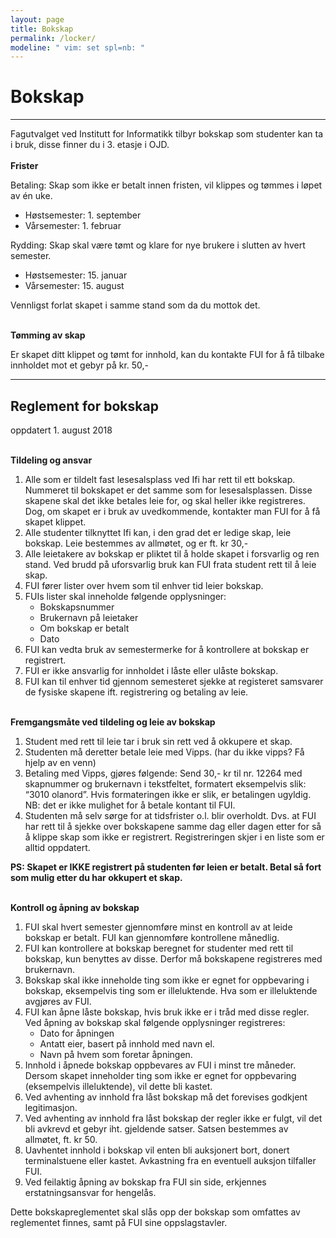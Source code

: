 ```yaml
---
layout: page
title: Bokskap
permalink: /locker/
modeline: " vim: set spl=nb: "
---
```


# Bokskap

---

Fagutvalget ved Institutt for Informatikk tilbyr bokskap som studenter kan ta i bruk, disse finner du i 3. etasje i OJD.
<br><br>
**Frister**

Betaling: Skap som ikke er betalt innen fristen, vil klippes og tømmes i løpet av én uke.
* Høstsemester: 1. september
* Vårsemester: 1. februar

Rydding: Skap skal være tømt og klare for nye brukere i slutten av hvert semester.
* Høstsemester: 15. januar
* Vårsemester: 15. august

Vennligst forlat skapet i samme stand som da du mottok det.
<br><br>

**Tømming av skap**

Er skapet ditt klippet og tømt for innhold, kan du kontakte FUI for å få tilbake innholdet mot et gebyr på kr. 50,-

---

## Reglement for bokskap
oppdatert 1. august 2018
<br><br>

**Tildeling og ansvar**
1. Alle som er tildelt fast lesesalsplass ved Ifi har rett til ett bokskap. Nummeret til bokskapet er det samme som for lesesalsplassen. Disse skapene skal det ikke betales leie for, og skal heller ikke registreres. Dog, om skapet er i bruk av uvedkommende, kontakter man FUI for å få skapet klippet.
2. Alle studenter tilknyttet Ifi kan, i den grad det er ledige skap, leie bokskap. Leie bestemmes av allmøtet, og er ft. kr 30,-
3. Alle leietakere av bokskap er pliktet til å holde skapet i forsvarlig og ren stand. Ved brudd på uforsvarlig bruk kan FUI frata student rett til å leie skap.
4. FUI fører lister over hvem som til enhver tid leier bokskap.
5. FUIs lister skal inneholde følgende opplysninger:
    * Bokskapsnummer
    * Brukernavn på leietaker
    * Om bokskap er betalt
    * Dato
6. FUI kan vedta bruk av semestermerke for å kontrollere at bokskap er registrert.
7. FUI er ikke ansvarlig for innholdet i låste eller ulåste bokskap.
8. FUI kan til enhver tid gjennom semesteret sjekke at registeret samsvarer de fysiske skapene ift. registrering og betaling av leie.
<br><br>

**Fremgangsmåte ved tildeling og leie av bokskap**
1. Student med rett til leie tar i bruk sin rett ved å okkupere et skap.
2. Studenten må deretter betale leie med Vipps. (har du ikke vipps? Få hjelp av en venn)
3. Betaling med Vipps, gjøres følgende: Send 30,- kr til nr. 12264 med skapnummer og brukernavn i tekstfeltet, formatert eksempelvis slik: “3010 olanord”. Hvis formateringen ikke er slik, er betalingen ugyldig. NB: det er ikke mulighet for å betale kontant til FUI.
4. Studenten må selv sørge for at tidsfrister o.l. blir overholdt. Dvs. at FUI har rett til å sjekke over bokskapene samme dag eller dagen etter for så å klippe skap som ikke er registrert. Registreringen skjer i en liste som er alltid oppdatert.

**PS: Skapet er IKKE registrert på studenten før leien er betalt. Betal så fort som mulig etter du har okkupert et skap.**
<br><br>

**Kontroll og åpning av bokskap**
1. FUI skal hvert semester gjennomføre minst en kontroll av at leide bokskap er betalt. FUI kan gjennomføre kontrollene månedlig.
2. FUI kan kontrollere at bokskap beregnet for studenter med rett til bokskap, kun benyttes av disse. Derfor må bokskapene registreres med brukernavn.
3. Bokskap skal ikke inneholde ting som ikke er egnet for oppbevaring i bokskap, eksempelvis ting som er illeluktende. Hva som er illeluktende avgjøres av FUI.
4. FUI kan åpne låste bokskap, hvis bruk ikke er i tråd med disse regler. Ved åpning av bokskap skal følgende opplysninger registreres:
    * Dato for åpningen
    * Antatt eier, basert på innhold med navn el.
    * Navn på hvem som foretar åpningen.
5. Innhold i åpnede bokskap oppbevares av FUI i minst tre måneder. Dersom skapet inneholder ting som ikke er egnet for oppbevaring (eksempelvis illeluktende), vil dette bli kastet.
6. Ved avhenting av innhold fra låst bokskap må det forevises godkjent legitimasjon.
7. Ved avhenting av innhold fra låst bokskap der regler ikke er fulgt, vil det bli avkrevd et gebyr iht. gjeldende satser. Satsen bestemmes av allmøtet, ft. kr 50.
8. Uavhentet innhold i bokskap vil enten bli auksjonert bort, donert terminalstuene eller kastet. Avkastning fra en eventuell auksjon tilfaller FUI.
9. Ved feilaktig åpning av bokskap fra FUI sin side, erkjennes erstatningsansvar for hengelås.

Dette bokskapreglementet skal slås opp der bokskap som omfattes av reglementet finnes, samt på FUI sine oppslagstavler.